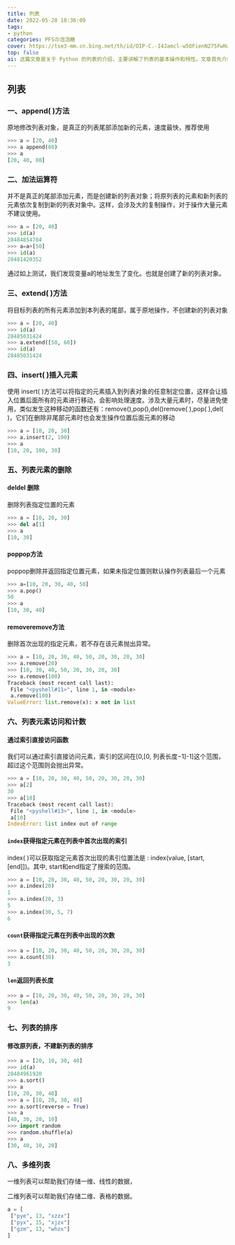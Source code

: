 ```yaml
---
title: 列表
date: 2022-05-28 18:36:09
tags:
- python
categories: PFSの泡泡糖
cover: https://tse3-mm.cn.bing.net/th/id/OIP-C.-I4Jamcl-w5OFienN275FwHaDg?w=291&h=165&c=7&r=0&o=5&pid=1.7
top: false
ai: 这篇文章是关于 Python 的列表的介绍，主要讲解了列表的基本操作和特性。文章首先介绍了列表的创建和访问，以及 append、加法运算符、extend 和 insert 等方法的区别和用法。文章接着介绍了列表元素的删除，包括 del、pop 和 remove 等方法。文章然后介绍了列表元素的访问和计数，包括索引、index、count 和 len 等方法。文章最后介绍了列表的排序，包括 sort 和 shuffle 等方法，以及多维列表的概念和示例。
---
```


## 列表

### 一、append( )方法

原地修改列表对象，是真正的列表尾部添加新的元素，速度最快，推荐使用

```python
>>> a = [20, 40]
>>> a append(80)
>>> a
[20, 40, 80]
```

### 二、加法运算符

并不是真正的尾部添加元素，而是创建新的列表对象；将原列表的元素和新列表的元素依次复制到新的列表对象中。这样，会涉及大的复制操作，对于操作大量元素不建议使用。

```python
>>> a = [20, 40]
>>> id(a)
28484854784
>>> a=a+[50]
>>> id(a)
28481420352
```

通过如上测试，我们发现变量a的地址发生了变化。也就是创建了新的列表对象。

### 三、extend( )方法

将目标列表的所有元素添加到本列表的尾部，属于原地操作，不创建新的列表对象

```python
>>> a = [20, 40]
>>> id(a)
28485031424
>>> a.extend([50, 60])
>>> id(a)
28485031424
```

### 四、insert( )插入元素

使用 insert( )方法可以将指定的元素插入到列表对象的任意制定位置，这样会让插入位置后面所有的元素进行移动，会影响处理速度。涉及大量元素时，尽量进免使用，类似发生这种移动的函数还有：remove(),pop(),del()remove( ),pop( ),del( )，它们在删除非尾部元素时也会发生操作位置后面元素的移动

```python
>>> a = [10, 20, 30]
>>> a.insert(2, 100)
>>> a
[10, 20, 100, 30]
```

### 五、列表元素的删除

#### deldel 删除

删除列表指定位置的元素

```python
>>> a = [10, 20, 30]
>>> del a[1]
>>> a
[10, 30]
```

#### poppop方法

poppop删除并返回指定位置元素，如果未指定位置则默认操作列表最后一个元素

```python
>>> a=[10, 20, 30, 40, 50]
>>> a.pop()
50
>>> a
[10, 30, 40]
```

#### removeremove方法

删除首次出现的指定元素，若不存在该元素抛出异常。

```python
>>> a = [10, 20, 30, 40, 50, 20, 30, 20, 30]
>>> a.remove(20)
>>> [10, 30, 40, 50, 20, 30, 20, 30]
>>> a.remove(100)
Traceback (most recent call last):
 File "<pyshell#11>", line 1, in <module>
 a.remove(100)
ValueError: list.remove(x): x not in list
```

### 六、列表元素访问和计数

#### 通过索引直接访问函数

我们可以通过索引直接访问元素，索引的区间在[0,[0, 列表长度−1]-1]这个范围，超过这个范围则会抛出异常。

```python
>>> a = [10, 20, 30, 40, 50, 20, 30, 20, 30]
>>> a[2]
30
>>> a[10]
Traceback (most recent call last):
 File "<pyshell#13>", line 1, in <module>
 a[10]
IndexError: list index out of range
```

#### `index`获得指定元素在列表中首次出现的索引

index( )可以获取指定元素首次出现的素引位置法是 : index(value, [start, [end]])。其中, start和end指定了搜索的范围。

```python
>>> a = [10, 20, 30, 40, 50, 20, 30, 20, 30]
>>> a.index(20)
1
>>> a.index(20, 3)
5
>>> a.index(30, 5, 7)
6
```

#### `count`获得指定元素在列表中出现的次数

```python
>>> a = [10, 20, 30, 40, 50, 20, 30, 20, 30]
>>> a.count(30)
3
```

#### `len`返回列表长度

```python
>>> a = [10, 20, 30, 40, 50, 20, 30, 20, 30]
>>> len(a)
9
```

### 七、列表的排序

#### 修改原列表，不建新列表的排序

```python
>>> a = [20, 10, 30, 40]
>>> id(a)
28484961920
>>> a.sort()
>>> a
[10, 20, 30, 40]
>>> a = [10, 20, 30, 40]
>>> a.sort(reverse = True)
>>> a
[40, 30, 20, 10]
>>> import random
>>> random.shuffle(a)
>>> a
[30, 40, 10, 20]
```

### 八、多维列表

一维列表可以帮助我们存储一维、线性的数据，

二维列表可以帮助我们存储二维、表格的数据。

```python
a = [
 ["pye", 13, "xzzx"]
 ["pyx", 15, "xjzx"]
 ["gzm", 13, "whzx"]
]
```